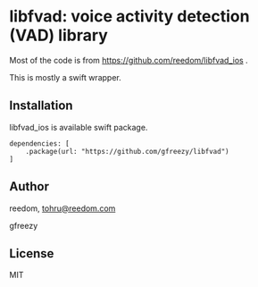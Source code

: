 # libfvad: voice activity detection (VAD) library
Most of the code is from https://github.com/reedom/libfvad_ios .

This is mostly a swift wrapper.

## Installation

libfvad_ios is available swift package. 

```
dependencies: [
    .package(url: "https://github.com/gfreezy/libfvad")
]
```

## Author

reedom, tohru@reedom.com

gfreezy

## License

MIT
